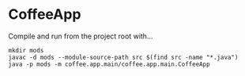 # CoffeeApp

Compile and run from the project root with...
```
mkdir mods
javac -d mods --module-source-path src $(find src -name "*.java")
java -p mods -m coffee.app.main/coffee.app.main.CoffeeApp
```
